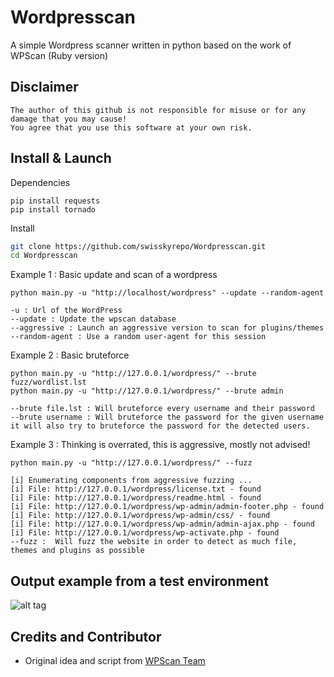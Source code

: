 # Wordpresscan
A simple Wordpress scanner written in python based on the work of WPScan (Ruby version)

## Disclaimer
```
The author of this github is not responsible for misuse or for any damage that you may cause!
You agree that you use this software at your own risk.
```


## Install & Launch
Dependencies
```
pip install requests
pip install tornado
```

Install
```bash
git clone https://github.com/swisskyrepo/Wordpresscan.git
cd Wordpresscan
```

Example 1 : Basic update and scan of a wordpress
```
python main.py -u "http://localhost/wordpress" --update --random-agent

-u : Url of the WordPress
--update : Update the wpscan database
--aggressive : Launch an aggressive version to scan for plugins/themes
--random-agent : Use a random user-agent for this session
```

Example 2 : Basic bruteforce
```
python main.py -u "http://127.0.0.1/wordpress/" --brute fuzz/wordlist.lst
python main.py -u "http://127.0.0.1/wordpress/" --brute admin

--brute file.lst : Will bruteforce every username and their password
--brute username : Will bruteforce the password for the given username
it will also try to bruteforce the password for the detected users.
```

Example 3 : Thinking is overrated, this is aggressive, mostly not advised!
```
python main.py -u "http://127.0.0.1/wordpress/" --fuzz

[i] Enumerating components from aggressive fuzzing ...
[i] File: http://127.0.0.1/wordpress/license.txt - found
[i] File: http://127.0.0.1/wordpress/readme.html - found
[i] File: http://127.0.0.1/wordpress/wp-admin/admin-footer.php - found
[i] File: http://127.0.0.1/wordpress/wp-admin/css/ - found
[i] File: http://127.0.0.1/wordpress/wp-admin/admin-ajax.php - found
[i] File: http://127.0.0.1/wordpress/wp-activate.php - found
--fuzz :  Will fuzz the website in order to detect as much file, themes and plugins as possible
```

## Output example from a test environment
![alt tag](https://github.com/swisskyrepo/Wordpresscan/blob/master/screens/Version%204.4.7.png?raw=true)


## Credits and Contributor
* Original idea and script from [WPScan Team](https://wpscan.org/)
